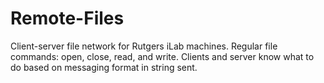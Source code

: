 # Remote-Files
Client-server file network for Rutgers iLab machines.
Regular file commands: open, close, read, and write.
Clients and server know what to do based on messaging format in string sent.
